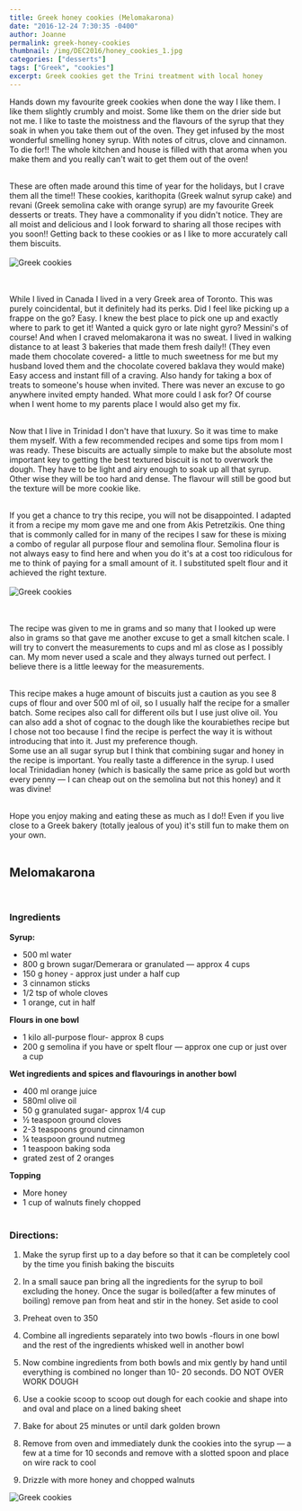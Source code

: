 ```yaml
---
title: Greek honey cookies (Melomakarona)
date: "2016-12-24 7:30:35 -0400"
author: Joanne
permalink: greek-honey-cookies
thumbnail: /img/DEC2016/honey_cookies_1.jpg
categories: ["desserts"]
tags: ["Greek", "cookies"]
excerpt: Greek cookies get the Trini treatment with local honey
---
```


Hands down my favourite greek cookies when done the way I like them.  I like them slightly crumbly and moist.  Some like them on the drier side but not me. I like to taste the moistness and the flavours of the syrup that they soak in when you take them out of the oven.  They get infused by the most wonderful smelling honey syrup.  With notes of citrus, clove and cinnamon. To die for!! The whole kitchen and house is filled with that aroma when you make them and you really can't wait to get them out of the oven!
<br><br>

These are often made around this time of year for the holidays, but I crave them all the time!! These cookies, karithopita (Greek walnut syrup cake) and revani (Greek semolina cake with orange syrup) are my favourite Greek desserts or treats.  They have a commonality if you didn't notice.  They are all moist and delicious and I look forward to sharing all those recipes with you soon!! Getting back to these cookies or as I like to more accurately call them biscuits.
<br>
<br>
![Greek cookies](/img/DEC2016/honey_cookies_2.jpg)  
<br>
<br>

While I lived in Canada I lived in a very Greek area of Toronto. This was purely coincidental, but it definitely had its perks. Did I feel like picking up a frappe on the go? Easy. I knew the best place to pick one up and exactly where to park to get it! Wanted a quick gyro or late night gyro? Messini's of course! And when I craved melomakarona it was no sweat.  I lived in walking distance to at least 3 bakeries that made them fresh daily!! (They even made them chocolate covered- a little to much sweetness for me but my husband loved them and the chocolate covered baklava they would make) Easy access and instant fill of a craving. Also handy for taking a box of treats to someone's house when invited.  There was never an excuse to go anywhere invited empty handed. What more could I ask for? Of course when I went home to my parents place I would also get my fix.
<br><br>

Now that I live in Trinidad I don't have that luxury. So it was time to make them myself.  With a few recommended recipes and some tips from mom I was ready. These biscuits are actually simple to make but the absolute most important key to getting the best textured biscuit is not to overwork the dough.  They have to be light and airy enough to soak up all that syrup.  Other wise they will be too hard and dense.  The flavour will still be good but the texture will be more cookie like.  
<br>

If you get a chance to try this recipe, you will not be disappointed.  I adapted it from
a recipe my mom gave me and one from Akis Petretzikis. One thing that is commonly called for in many of the recipes I saw for these is mixing a combo of regular all purpose flour and semolina flour.  Semolina flour is not always easy to find here and when you do it's at a cost too ridiculous for me to think of paying for a small amount of it.  I substituted spelt flour and it achieved the right texture.
<br>
<br>
![Greek cookies](/img/DEC2016/honey_cookies_3.jpg)  
<br>
<br>

The recipe was given to me in grams and so many that I looked up were also in grams so that gave me another excuse to get a small kitchen scale. I will try to convert the measurements to cups and ml as close as I possibly can. My mom never used a scale and they always turned out perfect.  I believe there is a little leeway for the measurements.
<br><br>

This recipe makes a huge amount of biscuits just a caution as you see 8 cups of flour and over 500 ml of oil, so I usually half the recipe for a smaller batch.  Some recipes also call for different oils but I use just olive oil.  You can also add a shot of cognac to the dough like the kourabiethes recipe but I chose not too because I find the recipe is perfect the way it is without introducing that into it. Just my preference though.  
Some use an all sugar syrup but I think that combining sugar and honey in the recipe is important.  You really taste a difference in the syrup.   I used local Trinidadian honey (which is basically the same price as gold but worth every penny &mdash; I can cheap out on the semolina but not this honey) and it was divine!
<br><br>

Hope you enjoy making and eating these as much as I do!! Even if you live close to a Greek bakery (totally jealous of you) it's still fun to make them on your own.
<br><br>


## Melomakarona
<br>

### Ingredients

**Syrup:**

* 500 ml water
* 800 g brown sugar/Demerara or granulated &mdash; approx 4 cups
* 150 g honey - approx just under a half cup
* 3 cinnamon sticks
* 1/2 tsp of whole cloves
* 1 orange, cut in half

**Flours in one bowl**

* 1 kilo all-purpose flour- approx 8 cups
* 200 g semolina if you have or spelt flour &mdash; approx one cup or just over a cup

**Wet ingredients and spices and flavourings in another bowl**

* 400 ml orange juice
* 580ml olive oil
* 50 g granulated sugar- approx 1/4 cup
* ½ teaspoon ground cloves
* 2-3 teaspoons ground cinnamon
* ¼ teaspoon ground nutmeg
* 1 teaspoon baking soda
* grated zest of 2 oranges

**Topping**

* More honey
* 1 cup of walnuts finely chopped
<br><br>

### Directions:

1. Make the syrup first up to a day before so that it can be completely cool by the time you finish baking the biscuits

1. In a small sauce pan bring all the ingredients for the syrup to boil excluding the honey. Once the sugar is boiled(after a few minutes of boiling) remove pan from heat and stir in the honey. Set aside to cool

1. Preheat oven to 350

1. Combine all ingredients separately into two bowls -flours in one bowl and the rest of the ingredients whisked well in another bowl

1. Now combine ingredients from both bowls and mix gently by hand until everything is combined no longer than 10- 20 seconds. DO NOT OVER WORK DOUGH

1. Use a cookie scoop to scoop out dough for each cookie and shape into and oval and place on a lined baking sheet

1. Bake for about 25 minutes or until dark golden brown

1. Remove from oven and immediately dunk the cookies into the syrup &mdash; a few at a time for 10 seconds and remove with a slotted spoon and place on wire rack to cool

1. Drizzle with more honey and chopped walnuts

![Greek cookies](/img/DEC2016/honey_cookies_4.jpg)
